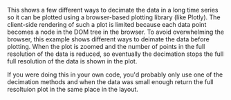 This shows a few different ways to decimate the data in a long time series so it can be plotted using a browser-based plotting library (like Plotly). The client-side rendering of such a plot is limited because each data point becomes a node in the DOM tree in the browser. To avoid overwhelming the browser, this example shows different ways to deimate the data before plotting. When the plot is zoomed and the number of points in the full resolution of the data is reduced, so eventually the decimation stops the full full resolution of the data is shown in the plot.

If you were doing this in your own code, you'd probably only use one of the decimation methods and when the data was small enough return the full resoltuion plot in the same place in the layout.
